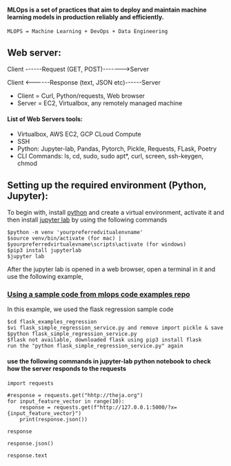 #### MLOps is a set of practices that aim to deploy and maintain machine learning models in production reliably and efficiently.

`MLOPS = Machine Learning + DevOps + Data Engineering`

Web server:
--------------

Client ------Request (GET, POST)------->Server

Client <------Response (text, JSON etc)------Server

*   Client = Curl, Python/requests, Web browser
*   Server = EC2, Virtualbox, any remotely managed machine

#### List of Web Servers tools: 
*   Virtualbox, AWS EC2, GCP CLoud Compute
*   SSH
*   Python: Jupyter-lab, Pandas, Pytorch, Pickle, Requests, FLask, Poetry
*   CLI Commands: ls, cd, sudo, sudo apt*, curl, screen, ssh-keygen, chmod


Setting up the required environment (Python, Jupyter):
---------------------------------------------------------------

 To begin with, install [python](https://www.python.org/) and create a virtual environment, activate it and then install [jupyter lab](https://jupyter.org/) by using the following commands

    $python -m venv 'yourpreferredvitualenvname'
    $source venv/bin/activate (for mac) | $yourpreferredvirtualevname\scripts\activate (for windows)
    $pip3 install jupyterlab
    $jupyter lab


After the jupyter lab is opened in a web browser, open a terminal in it and use the following example,
### [Using a sample code from mlops code examples repo](https://github.com/mbharatk/mlops-code-examples.git)

 In this example, we used the flask regression sample code

    $cd flask_examples_regression
    $vi flask_simple_regression_service.py and remove import pickle & save
    $python flask_simple_regression_service.py
    $flask not available, downloaded flask using pip3 install flask
    run the "python flask_simple_regression_service.py" again


#### use the following commands in jupyter-lab python notebook to check how the server responds to the requests

    import requests

    #response = requests.get("hhtp://theja.org")
    for input_feature_vector in range(10):
        response = requests.get(f"http://127.0.0.1:5000/?x={input_feature_vector}")
        print(response.json())

    response

    response.json()

    response.text

